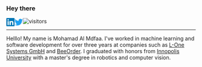### Hey there
<a href="https://www.linkedin.com/in/mohamad-al-mdfaa/">
  <img align="left" alt="Mohamad's LinkedIN" width="22px" src="https://raw.githubusercontent.com/mhd-medfa/mhd-medfa/main/assets/linkedin.svg" />
</a>
<a href="https://twitter.com/mohamadalmadfaa">
  <img align="left" alt="Mohamad Al Mdfaa | Twitter" width="22px" src="https://raw.githubusercontent.com/mhd-medfa/mhd-medfa/main/assets/twitter.svg" />
</a>

![visitors](https://visitor-badge.glitch.me/badge?page_id=mhd-medfa.mhd-medfa)
<hr>

Helllo!
My name is Mohamad Al Mdfaa. I've worked in machine learning and software development for over three years at companies such as [L-One Systems GmbH](https://l-one.de/) and [BeeOrder](https://beeorder.com). I graduated with honors from [Innopolis University](https://innopolis.university/) with a master's degree in robotics and computer vision.





